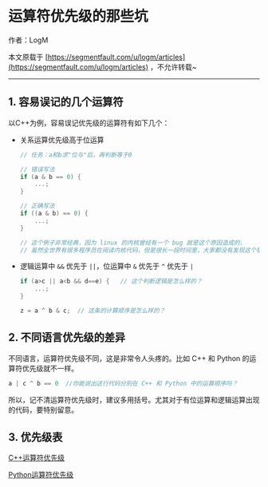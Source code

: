 # 运算符优先级的那些坑

作者：LogM

本文原载于 [https://segmentfault.com/u/logm/articles](https://segmentfault.com/u/logm/articles) ，不允许转载~

------

## 1. 容易误记的几个运算符

以C++为例，容易误记优先级的运算符有如下几个：

- 关系运算优先级高于位运算

    ```cpp
    // 任务：a和b求"位与"后，再判断等于0

    // 错误写法
    if (a & b == 0) {
        ...;
    }

    // 正确写法
    if ((a & b) == 0) {
        ...;
    }

    // 这个例子非常经典，因为 linux 的内核曾经有一个 bug 就是这个原因造成的，
    // 虽然全世界有很多程序员在阅读内核代码，但是很长一段时间里，大家都没有发现这个错误。
    ```

- 逻辑运算中 `&&` 优先于 `||`，位运算中 `&` 优先于 `^` 优先于 `|`

    ```cpp
    if (a>c || a<b && d==e) {   // 这个判断逻辑是怎么样的？
        ...;
    }

    z = a ^ b & c;  // 这条的计算顺序是怎么样的？
    ```

## 2. 不同语言优先级的差异

不同语言，运算符优先级不同，这是非常令人头疼的。比如 C++ 和 Python 的运算符优先级就不一样。

```cpp
a | c ^ b == 0  //你能说出这行代码分别在 C++ 和 Python 中的运算顺序吗？
```

所以，记不清运算符优先级时，建议多用括号。尤其对于有位运算和逻辑运算出现的代码，要特别留意。

## 3. 优先级表

[C++运算符优先级](https://zh.cppreference.com/w/cpp/language/operator_precedence)

[Python运算符优先级](https://www.runoob.com/python/python-operators.html#ysf8)
